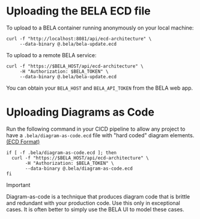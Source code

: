 # Uploading the BELA ECD file

To upload to a BELA container running anonymously on your local machine:

```
curl -f "http://localhost:8081/api/ecd-architecture" \
     --data-binary @.bela/bela-update.ecd
```

To upload to a remote BELA service:

```
curl -f "https://$BELA_HOST/api/ecd-architecture" \
     -H "Authorization: $BELA_TOKEN" \
     --data-binary @.bela/bela-update.ecd
```

You can obtain your `BELA_HOST` and `BELA_API_TOKEN` from the BELA web app.

# Uploading Diagrams as Code

Run the following command in your CICD pipeline to allow any project to have a `.bela/diagram-as-code.ecd` file with "hard coded" diagram elements. [(ECD Format)](reference/ECD-File)

```
if [ -f .bela/diagram-as-code.ecd ]; then
  curl -f "https://$BELA_HOST/api/ecd-architecture" \
       -H "Authorization: $BELA_TOKEN" \
       --data-binary @.bela/diagram-as-code.ecd
fi
```

> [!IMPORTANT]
> Diagram-as-code is a technique that produces diagram code that is brittle and redundant with your production code. Use this only in exceptional cases. It is often better to simply use the BELA UI to model these cases.
